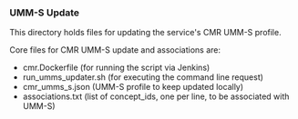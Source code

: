 ### UMM-S Update
This directory holds files for updating the service's CMR UMM-S profile.

Core files for CMR UMM-S update and associations are:
* cmr.Dockerfile (for running the script via Jenkins)
* run_umms_updater.sh (for executing the command line request)
* cmr_umms_s.json (UMM-S profile to keep updated locally)
* associations.txt (list of concept_ids, one per line, to be associated with UMM-S)